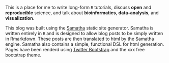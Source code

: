 This is a place for me to write long-form `R` tutorials, discuss **open** and **reproducible** science, and talk about **bioinformatics**, **data-analysis**, and **visualization**.

This blog was built using the [Samatha](https://github.com/DASpringate/samatha) static site generator. Samatha is written entirely in `R` and is designed to allow blog posts to be simply written in Rmarkdown.  These posts are then translated to html by the Samatha engine.  Samatha also contains a simple, functional DSL for html generation.
Pages have been renderd using [Twitter Bootstrap](http://twitter.github.com/bootstrap/) and the xxx free bootstrap theme.
